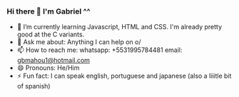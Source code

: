 ### Hi there 👋 I'm Gabriel ^^

- 🌱 I’m currently learning Javascript, HTML and CSS. I'm already pretty good at the C variants.
- 💬 Ask me about: Anything I can help on o/
- 📫 How to reach me: whatsapp: +5531995784481 email: gbmahou1@hotmail.com
- 😄 Pronouns: He/Him
- ⚡ Fun fact: I can speak english, portuguese and japanese (also a liiitle bit of spanish)
